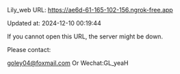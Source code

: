 Lily_web URL: https://ae6d-61-165-102-156.ngrok-free.app

Updated at: 2024-12-10 00:19:44

If you cannot open this URL, the server might be down.

Please contact: 

goley04@foxmail.com Or Wechat:GL_yeaH
